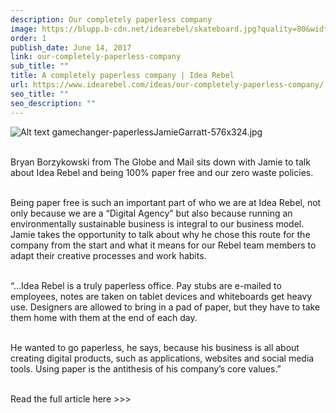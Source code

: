```yaml
---
description: Our completely paperless company
image: https://blupp.b-cdn.net/idearebel/skateboard.jpg?quality=80&width=800
order: 1
publish_date: June 14, 2017
link: our-completely-paperless-company
sub_title: ""
title: A completely paperless company | Idea Rebel
url: https://www.idearebel.com/ideas/our-completely-paperless-company/
seo_title: ""
seo_description: ""
---
```

![Alt text](https://blupp.b-cdn.net/idearebel/nike-digital-shoe-idea-rebel.jpeg?quality=80&width=800?quality=80&width=800 "a title")
gamechanger-paperlessJamieGarratt-576x324.jpg

\
Bryan Borzykowski from The Globe and Mail sits down with Jamie to talk about Idea Rebel and being 100% paper free and our zero waste policies.

\
Being paper free is such an important part of who we are at Idea Rebel, not only because we are a “Digital Agency” but also because running an environmentally sustainable business is integral to our business model. Jamie takes the opportunity to talk about why he chose this route for the company from the start and what it means for our Rebel team members to adapt their creative processes and work habits.

\
“…Idea Rebel is a truly paperless office. Pay stubs are e-mailed to employees, notes are taken on tablet devices and whiteboards get heavy use. Designers are allowed to bring in a pad of paper, but they have to take them home with them at the end of each day.

\
He wanted to go paperless, he says, because his business is all about creating digital products, such as applications, websites and social media tools. Using paper is the antithesis of his company’s core values.”

\
Read the full article here >>>
